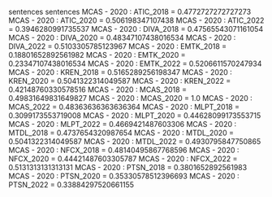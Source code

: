 sentences
sentences
MCAS - 2020 : ATIC_2018 = 0.4772727272727273
MCAS - 2020 : ATIC_2020 = 0.506198347107438
MCAS - 2020 : ATIC_2022 = 0.3946280991735537
MCAS - 2020 : DIVA_2018 = 0.47565543071161054
MCAS - 2020 : DIVA_2020 = 0.48347107438016534
MCAS - 2020 : DIVA_2022 = 0.5103305785123967
MCAS - 2020 : EMTK_2018 = 0.18801652892561982
MCAS - 2020 : EMTK_2020 = 0.23347107438016534
MCAS - 2020 : EMTK_2022 = 0.5206611570247934
MCAS - 2020 : KREN_2018 = 0.5165289256198347
MCAS - 2020 : KREN_2020 = 0.5041322314049587
MCAS - 2020 : KREN_2022 = 0.42148760330578516
MCAS - 2020 : MCAS_2018 = 0.49831649831649827
MCAS - 2020 : MCAS_2020 = 1.0
MCAS - 2020 : MCAS_2022 = 0.48363636363636364
MCAS - 2020 : MLPT_2018 = 0.3099173553719008
MCAS - 2020 : MLPT_2020 = 0.44628099173553715
MCAS - 2020 : MLPT_2022 = 0.4669421487603306
MCAS - 2020 : MTDL_2018 = 0.4737654320987654
MCAS - 2020 : MTDL_2020 = 0.5041322314049587
MCAS - 2020 : MTDL_2022 = 0.4930795847750865
MCAS - 2020 : NFCX_2018 = 0.48140495867768596
MCAS - 2020 : NFCX_2020 = 0.44421487603305787
MCAS - 2020 : NFCX_2022 = 0.5131313131313131
MCAS - 2020 : PTSN_2018 = 0.3801652892561983
MCAS - 2020 : PTSN_2020 = 0.35330578512396693
MCAS - 2020 : PTSN_2022 = 0.33884297520661155
